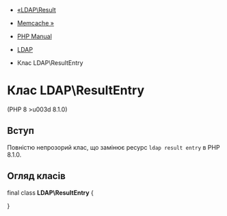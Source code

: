 - [«LDAP\Result](class.ldap-result.md)
- [Memcache »](book.memcache.md)

- [PHP Manual](index.md)
- [LDAP](book.ldap.md)
- Клас LDAP\ResultEntry

# Клас LDAP\ResultEntry

(PHP 8 \>u003d 8.1.0)

## Вступ

Повністю непрозорий клас, що замінює ресурс `ldap result entry` в
PHP 8.1.0.

## Огляд класів

final class **LDAP\ResultEntry** {

}
